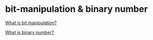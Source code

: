 # bit-manipulation & binary number

[What is bit manipulation?](https://en.wikipedia.org/wiki/Bit_manipulation)

[What is binary number?](https://en.wikipedia.org/wiki/Binary_number)
